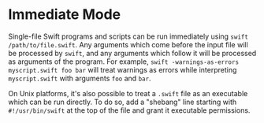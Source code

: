 # Immediate Mode

Single-file Swift programs and scripts can be run immediately using `swift /path/to/file.swift`. Any arguments which come before the input file will be processed by `swift`, and any arguments which follow it will be processed as arguments of the program. For example, `swift -warnings-as-errors myscript.swift foo bar` will treat warnings as errors while interpreting `myscript.swift` with arguments `foo` and `bar`.

On Unix platforms, it's also possible to treat a `.swift` file as an executable which can be run directly. To do so, add a "shebang" line starting with `#!/usr/bin/swift` at the top of the file and grant it executable permissions.